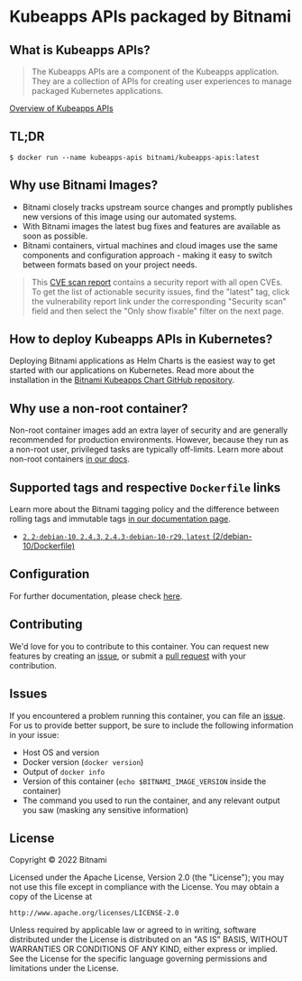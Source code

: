 # Kubeapps APIs packaged by Bitnami

## What is Kubeapps APIs?

> The Kubeapps APIs are a component of the Kubeapps application. They are a collection of APIs for creating user experiences to manage packaged Kubernetes applications.

[Overview of Kubeapps APIs](https://kubeapps.com/)



## TL;DR

```console
$ docker run --name kubeapps-apis bitnami/kubeapps-apis:latest
```

## Why use Bitnami Images?

* Bitnami closely tracks upstream source changes and promptly publishes new versions of this image using our automated systems.
* With Bitnami images the latest bug fixes and features are available as soon as possible.
* Bitnami containers, virtual machines and cloud images use the same components and configuration approach - making it easy to switch between formats based on your project needs.

> This [CVE scan report](https://quay.io/repository/bitnami/kubeapps-apis?tab=tags) contains a security report with all open CVEs. To get the list of actionable security issues, find the "latest" tag, click the vulnerability report link under the corresponding "Security scan" field and then select the "Only show fixable" filter on the next page.

## How to deploy Kubeapps APIs in Kubernetes?

Deploying Bitnami applications as Helm Charts is the easiest way to get started with our applications on Kubernetes. Read more about the installation in the [Bitnami Kubeapps Chart GitHub repository](https://github.com/bitnami/charts/tree/master/bitnami/kubeapps).

## Why use a non-root container?

Non-root container images add an extra layer of security and are generally recommended for production environments. However, because they run as a non-root user, privileged tasks are typically off-limits. Learn more about non-root containers [in our docs](https://docs.bitnami.com/tutorials/work-with-non-root-containers/).

## Supported tags and respective `Dockerfile` links

Learn more about the Bitnami tagging policy and the difference between rolling tags and immutable tags [in our documentation page](https://docs.bitnami.com/tutorials/understand-rolling-tags-containers/).


* [`2`, `2-debian-10`, `2.4.3`, `2.4.3-debian-10-r29`, `latest` (2/debian-10/Dockerfile)](https://github.com/bitnami/bitnami-docker-kubeapps-apis/blob/2.4.3-debian-10-r29/2/debian-10/Dockerfile)

## Configuration

For further documentation, please check [here](https://github.com/kubeapps/kubeapps/tree/master/cmd/kubeapps-apis).

## Contributing

We'd love for you to contribute to this container. You can request new features by creating an [issue](https://github.com/bitnami/bitnami-docker-kubeapps-apis/issues), or submit a [pull request](https://github.com/bitnami/bitnami-docker-kubeapps-apis/pulls) with your contribution.

## Issues

If you encountered a problem running this container, you can file an [issue](https://github.com/bitnami/bitnami-docker-kubeapps-apis/issues/new). For us to provide better support, be sure to include the following information in your issue:

- Host OS and version
- Docker version (`docker version`)
- Output of `docker info`
- Version of this container (`echo $BITNAMI_IMAGE_VERSION` inside the container)
- The command you used to run the container, and any relevant output you saw (masking any sensitive information)

## License

Copyright &copy; 2022 Bitnami

Licensed under the Apache License, Version 2.0 (the "License");
you may not use this file except in compliance with the License.
You may obtain a copy of the License at

    http://www.apache.org/licenses/LICENSE-2.0

Unless required by applicable law or agreed to in writing, software
distributed under the License is distributed on an "AS IS" BASIS,
WITHOUT WARRANTIES OR CONDITIONS OF ANY KIND, either express or implied.
See the License for the specific language governing permissions and
limitations under the License.
